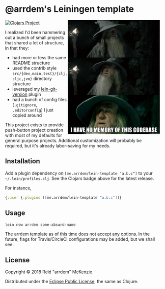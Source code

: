 # @arrdem's Leiningen template

<img align="right" src="https://github.com/arrdem/lein-template/raw/master/src/main/resources/template.jpg" width=300/>

[![Clojars Project](https://img.shields.io/clojars/v/me.arrdem/lein-template.svg)](https://clojars.org/me.arrdem/lein-template)

I realized I'd been hammering out a bunch of small projects that shared a lot of structure, in that
they:

- had more or less the same README structure
- used the contrib style `src/{dev,main,test}/{clj,cljc,jvm}` directory structure
- leveraged my [lein-git-version](https://github.com/arrdem/lein-git-version) plugin
- had a bunch of config files (`.gitignore`, `.editorconfig`) I just copied around

This project exists to provide push-button project creation with most of my defaults for general
purpose projects. Additional customization will probably be required, but it's already labor-saving
for my needs.

## Installation

Add a plugin dependency on `[me.arrdem/lein-template "a.b.c"]` to your `~/.lein/profiles.clj`. See
the Clojars badge above for the latest release.

For instance,

``` clojure
{:user {:plugins [[me.arrdem/lein-template "a.b.c"]]}
```

## Usage

    lein new arrdem some-absurd-name

The arrdem template as of this time does not accept any options. In the future, flags for
Travis/CircleCI configurations may be added, but we shall see.

## License

Copyright © 2018 Reid "arrdem" McKenzie

Distributed under the [Eclipse Public License](./LICENSE), the same as Clojure.
